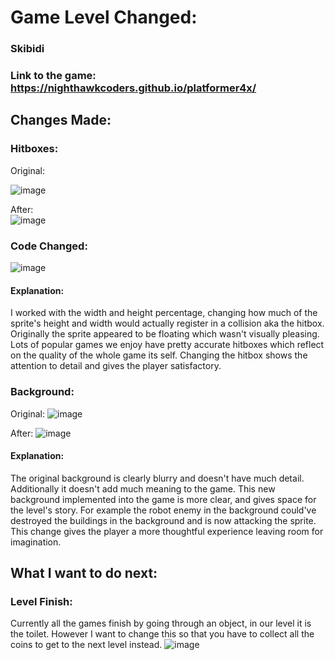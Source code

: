 # Game Level Changed:

### Skibidi

### Link to the game: https://nighthawkcoders.github.io/platformer4x/

## Changes Made:   

### Hitboxes:
Original:

![image](https://github.com/user-attachments/assets/f0b671f4-0d8b-438d-a569-ad495565c209)

 After:  
![image](https://github.com/user-attachments/assets/6253d1a7-db31-4fba-8a07-187531b41067)

### Code Changed: 
![image](https://github.com/user-attachments/assets/e0a3b4e5-a0f9-4fa5-afa4-3b43baa0dbbb)
#### Explanation: 
I worked with the width and height percentage, changing how much of the sprite's height and width would actually register in a collision aka the hitbox. Originally the sprite appeared to be floating which wasn't visually pleasing. Lots of popular games we enjoy have pretty accurate hitboxes which reflect on the quality of the whole game its self. Changing the hitbox shows the attention to detail and gives the player satisfactory.

### Background:
Original: 
![image](https://github.com/user-attachments/assets/8c94808d-7d4e-42de-929d-a4ee219ef6a7)

After: 
![image](https://github.com/user-attachments/assets/702b849e-d0e1-4126-839c-75b7bf4b08bd)

#### Explanation: 
The original background is clearly blurry and doesn't have much detail. Additionally it doesn't add much meaning to the game. This new background implemented into the game is more clear, and gives space for the level's story. For example the robot enemy in the background could've destroyed the buildings in the background and is now attacking the sprite. This change gives the player a more thoughtful experience leaving room for imagination.

## What I want to do next:

### Level Finish:
Currently all the games finish by going through an object, in our level it is the toilet. However I want to change this so that you have to collect all the coins to get to the next level instead.
![image](https://github.com/user-attachments/assets/689f719f-fdcc-48a4-ad0e-8e5eb924b533)
